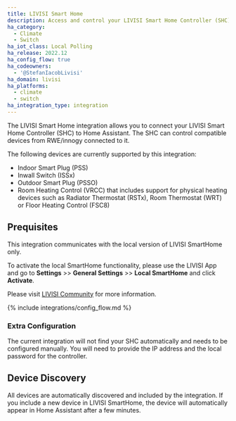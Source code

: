 ```yaml
---
title: LIVISI Smart Home
description: Access and control your LIVISI Smart Home Controller (SHC) and its connected RWE/innogy devices.
ha_category:
  - Climate
  - Switch
ha_iot_class: Local Polling
ha_release: 2022.12
ha_config_flow: true
ha_codeowners:
  - '@StefanIacobLivisi'
ha_domain: livisi
ha_platforms:
  - climate
  - switch
ha_integration_type: integration
---
```


The LIVISI Smart Home integration allows you to connect your LIVISI Smart Home Controller (SHC) to Home Assistant. The SHC can control compatible devices from RWE/innogy connected to it.
 
The following devices are currently supported by this integration:
 
- Indoor Smart Plug (PSS)
- Inwall Switch (ISSx)
- Outdoor Smart Plug (PSSO)
- Room Heating Control (VRCC) that includes support for physical heating devices such as Radiator Thermostat (RSTx), Room Thermostat (WRT) or Floor Heating Control (FSC8)
 
## Prequisites
 
This integration communicates with the local version of LIVISI SmartHome only. 
 
To activate the local SmartHome functionality, please use the LIVISI App and go to **Settings** >> **General Settings** >> **Local SmartHome** and click **Activate**.
 
Please visit [LIVISI Community](https://community.livisi.de) for more information.
 
{% include integrations/config_flow.md %}
 
### Extra Configuration
 
The current integration will not find your SHC automatically and needs to be configured manually. You will need to provide the IP address and the local password for the controller.
 
## Device Discovery

All devices are automatically discovered and included by the integration. If you include a new device in LIVISI SmartHome, the device will automatically appear in Home Assistant after a few minutes.
